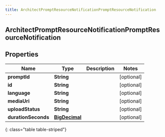 ```yaml
---
title: ArchitectPromptResourceNotificationPromptResourceNotification
---
```

## ArchitectPromptResourceNotificationPromptResourceNotification


## Properties

| Name | Type | Description | Notes |
| ------------ | ------------- | ------------- | ------------- |
| **promptId** | <!----><!---->**String**<!----> |  |  [optional] |
| **id** | <!----><!---->**String**<!----> |  |  [optional] |
| **language** | <!----><!---->**String**<!----> |  |  [optional] |
| **mediaUri** | <!----><!---->**String**<!----> |  |  [optional] |
| **uploadStatus** | <!----><!---->**String**<!----> |  |  [optional] |
| **durationSeconds** | <!----><!---->[**BigDecimal**](BigDecimal.html)<!----> |  |  [optional] |
{: class="table table-striped"}



